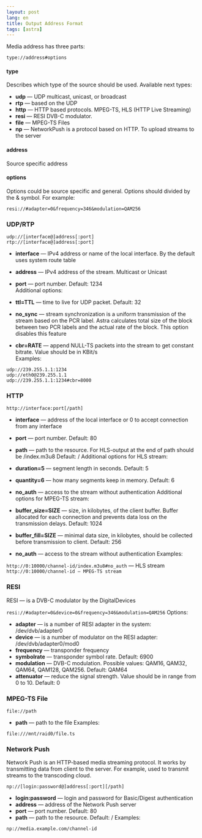 ```yaml
---
layout: post
lang: en
title: Output Address Format
tags: [astra]
---
```

  
Media address has three parts:  

`type://address#options`  

<!-- more -->

#### type

Describes which type of the source should be used. Available next types:  

- **udp** — UDP multicast, unicast, or broadcast  
- **rtp** — based on the UDP  
- **http** — HTTP based protocols. MPEG-TS, HLS (HTTP Live Streaming)  
- **resi** — RESI DVB-C modulator. 
- **file** — MPEG-TS Files  
- **np** — NetworkPush is a protocol based on HTTP. To upload streams to the server  

#### address

Source specific address  

#### options

Options could be source specific and general. Options should divided by the & symbol. For example:  

`resi://#adapter=0&frequency=346&modulation=QAM256`  

### UDP/RTP

`udp://[interface@]address[:port]`  
`rtp://[interface@]address[:port]`  
- **interface** — IPv4 address or name of the local interface. By the default uses system route table  
- **address** — IPv4 address of the stream. Multicast or Unicast  
- **port** — port number. Default: 1234  
Additional options:

- **ttl=TTL** — time to live for UDP packet. Default: 32  
- **no_sync** — stream synchronization is a uniform transmission of the stream based on the PCR label. Astra calculates total size of the block between two PCR labels and the actual rate of the block. This option disables this feature
- **cbr=RATE** — append NULL-TS packets into the stream to get constant bitrate. Value should be in KBit/s  
Examples:  

`udp://239.255.1.1:1234`  
`udp://eth0@239.255.1.1`  
`udp://239.255.1.1:1234#cbr=8000`  

### HTTP

`http://interface:port[/path]`  
- **interface** — address of the local interface or 0 to accept connection from any interface
- **port** — port number. Default: 80
- **path** — path to the resource. For HLS-output at the end of path should be /index.m3u8 Default: /
Additional options for HLS stream:

- **duration=5** — segment length in seconds. Default: 5  
- **quantity=6** — how many segments keep in memory. Default: 6
- **no_auth** — access to the stream without authentication
Additional options for MPEG-TS stream:  

- **buffer_size=SIZE** — size, in kilobytes, of the client buffer. Buffer allocated for each connection and prevents data loss on the transmission delays. Default: 1024
- **buffer_fill=SIZE** — minimal data size, in kilobytes, should be collected before transmission to client. Default: 256
- **no_auth** — access to the stream without authentication
Examples:

`http://0:10000/channel-id/index.m3u8#no_auth` — HLS stream  
`http://0:10000/channel-id — MPEG-TS stream`  

### RESI

RESI — is a DVB-C modulator by the DigitalDevices

`resi://#adapter=0&device=0&frequency=346&modulation=QAM256`
Options:

- **adapter** — is a number of RESI adapter in the system: /dev/dvb/adapter0
- **device** — is a number of modulator on the RESI adapter: /dev/dvb/adapter0/mod0
- **frequency** — transponder frequency
- **symbolrate** — transponder symbol rate. Default: 6900
- **modulation** — DVB-C modulation. Possible values: QAM16, QAM32, QAM64, QAM128, QAM256. Default: QAM64
- **attenuator** — reduce the signal strength. Value should be in range from 0 to 10. Default: 0

### MPEG-TS File

`file://path`
- **path** — path to the file
Examples:

`file:///mnt/raid0/file.ts`

### Network Push

Network Push is an HTTP-based media streaming protocol. It works by transmitting data from client to the server. For example, used to transmit streams to the transcoding cloud.

`np://[login:password@]address[:port][/path]`
- **login:password** — login and password for Basic/Digest authentication
- **address** — address of the Network Push server
- **port** — port number. Default: 80
- **path** — path to the resource. Default: /
Examples:

`np://media.example.com/channel-id`

